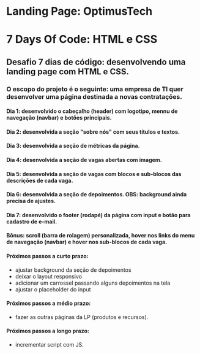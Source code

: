 # Landing Page: OptimusTech

# 7 Days Of Code: HTML e CSS
## Desafio 7 dias de código: desenvolvendo uma landing page com HTML e CSS.

### O escopo do projeto é o seguinte: uma empresa de TI quer desenvolver uma página destinada a novas contratações.

#### Dia 1: desenvolvido o cabeçalho (header) com logotipo, mennu de navegação (navbar) e botões principais.

#### Dia 2: desenvolvida a seção "sobre nós" com seus títulos e textos.

#### Dia 3: desenvolvida a seção de métricas da página.

#### Dia 4: desenvolvida a seção de vagas abertas com imagem.

#### Dia 5: desenvolvida a seção de vagas com blocos e sub-blocos das descrições de cada vaga.

#### Dia 6: desenvolvida a seção de depoimentos. OBS: background ainda precisa de ajustes.

#### Dia 7: desenvolvido o footer (rodapé) da página com input e botão para cadastro de e-mail.

#### Bônus: scroll (barra de rolagem) personalizada, hover nos links do menu de navegação (navbar) e hover nos sub-blocos de cada vaga.

#### Próximos passos a curto prazo: 
- ajustar background da seção de depoimentos
- deixar o layout responsivo
- adicionar um carrossel passando alguns depoimentos na tela
- ajustar o placeholder do input

#### Próximos passos a médio prazo: 
- fazer as outras páginas da LP (produtos e recursos).

#### Próximos passos a longo  prazo: 
- incrementar script com JS.

